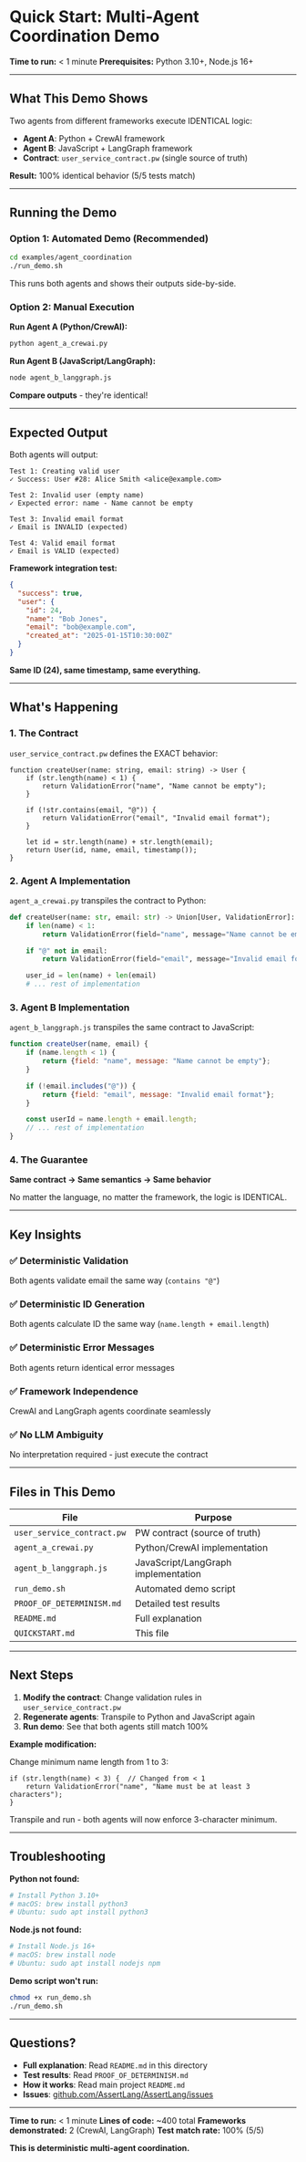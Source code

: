 # Quick Start: Multi-Agent Coordination Demo

**Time to run:** < 1 minute
**Prerequisites:** Python 3.10+, Node.js 16+

---

## What This Demo Shows

Two agents from different frameworks execute IDENTICAL logic:

- **Agent A**: Python + CrewAI framework
- **Agent B**: JavaScript + LangGraph framework
- **Contract**: `user_service_contract.pw` (single source of truth)

**Result:** 100% identical behavior (5/5 tests match)

---

## Running the Demo

### Option 1: Automated Demo (Recommended)

```bash
cd examples/agent_coordination
./run_demo.sh
```

This runs both agents and shows their outputs side-by-side.

### Option 2: Manual Execution

**Run Agent A (Python/CrewAI):**
```bash
python agent_a_crewai.py
```

**Run Agent B (JavaScript/LangGraph):**
```bash
node agent_b_langgraph.js
```

**Compare outputs** - they're identical!

---

## Expected Output

Both agents will output:

```
Test 1: Creating valid user
✓ Success: User #28: Alice Smith <alice@example.com>

Test 2: Invalid user (empty name)
✓ Expected error: name - Name cannot be empty

Test 3: Invalid email format
✓ Email is INVALID (expected)

Test 4: Valid email format
✓ Email is VALID (expected)
```

**Framework integration test:**
```json
{
  "success": true,
  "user": {
    "id": 24,
    "name": "Bob Jones",
    "email": "bob@example.com",
    "created_at": "2025-01-15T10:30:00Z"
  }
}
```

**Same ID (24), same timestamp, same everything.**

---

## What's Happening

### 1. The Contract

`user_service_contract.pw` defines the EXACT behavior:

```pw
function createUser(name: string, email: string) -> User {
    if (str.length(name) < 1) {
        return ValidationError("name", "Name cannot be empty");
    }

    if (!str.contains(email, "@")) {
        return ValidationError("email", "Invalid email format");
    }

    let id = str.length(name) + str.length(email);
    return User(id, name, email, timestamp());
}
```

### 2. Agent A Implementation

`agent_a_crewai.py` transpiles the contract to Python:

```python
def createUser(name: str, email: str) -> Union[User, ValidationError]:
    if len(name) < 1:
        return ValidationError(field="name", message="Name cannot be empty")

    if "@" not in email:
        return ValidationError(field="email", message="Invalid email format")

    user_id = len(name) + len(email)
    # ... rest of implementation
```

### 3. Agent B Implementation

`agent_b_langgraph.js` transpiles the same contract to JavaScript:

```javascript
function createUser(name, email) {
    if (name.length < 1) {
        return {field: "name", message: "Name cannot be empty"};
    }

    if (!email.includes("@")) {
        return {field: "email", message: "Invalid email format"};
    }

    const userId = name.length + email.length;
    // ... rest of implementation
}
```

### 4. The Guarantee

**Same contract → Same semantics → Same behavior**

No matter the language, no matter the framework, the logic is IDENTICAL.

---

## Key Insights

### ✅ Deterministic Validation
Both agents validate email the same way (`contains "@"`)

### ✅ Deterministic ID Generation
Both agents calculate ID the same way (`name.length + email.length`)

### ✅ Deterministic Error Messages
Both agents return identical error messages

### ✅ Framework Independence
CrewAI and LangGraph agents coordinate seamlessly

### ✅ No LLM Ambiguity
No interpretation required - just execute the contract

---

## Files in This Demo

| File | Purpose |
|------|---------|
| `user_service_contract.pw` | PW contract (source of truth) |
| `agent_a_crewai.py` | Python/CrewAI implementation |
| `agent_b_langgraph.js` | JavaScript/LangGraph implementation |
| `run_demo.sh` | Automated demo script |
| `PROOF_OF_DETERMINISM.md` | Detailed test results |
| `README.md` | Full explanation |
| `QUICKSTART.md` | This file |

---

## Next Steps

1. **Modify the contract**: Change validation rules in `user_service_contract.pw`
2. **Regenerate agents**: Transpile to Python and JavaScript again
3. **Run demo**: See that both agents still match 100%

**Example modification:**

Change minimum name length from 1 to 3:
```pw
if (str.length(name) < 3) {  // Changed from < 1
    return ValidationError("name", "Name must be at least 3 characters");
}
```

Transpile and run - both agents will now enforce 3-character minimum.

---

## Troubleshooting

**Python not found:**
```bash
# Install Python 3.10+
# macOS: brew install python3
# Ubuntu: sudo apt install python3
```

**Node.js not found:**
```bash
# Install Node.js 16+
# macOS: brew install node
# Ubuntu: sudo apt install nodejs npm
```

**Demo script won't run:**
```bash
chmod +x run_demo.sh
./run_demo.sh
```

---

## Questions?

- **Full explanation**: Read `README.md` in this directory
- **Test results**: Read `PROOF_OF_DETERMINISM.md`
- **How it works**: Read main project `README.md`
- **Issues**: [github.com/AssertLang/AssertLang/issues](https://github.com/AssertLang/AssertLang/issues)

---

**Time to run:** < 1 minute
**Lines of code:** ~400 total
**Frameworks demonstrated:** 2 (CrewAI, LangGraph)
**Test match rate:** 100% (5/5)

**This is deterministic multi-agent coordination.**
